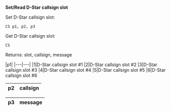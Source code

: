 __Set/Read D-Star callsign slot__

Set D-Star callsign slot:

	CS p1, p2, p3

Get D-Star callsign slot:

	CS

Returns: slot, callsign, message
	
|p1|
|---|---|
|1|D-Star callsign slot #1
|2|D-Star callsign slot #2
|3|D-Star callsign slot #3
|4|D-Star callsign slot #4
|5|D-Star callsign slot #5
|6|D-Star callsign slot #6

|p2|callsign|
|---|---|

|p3|message|
|---|---|
